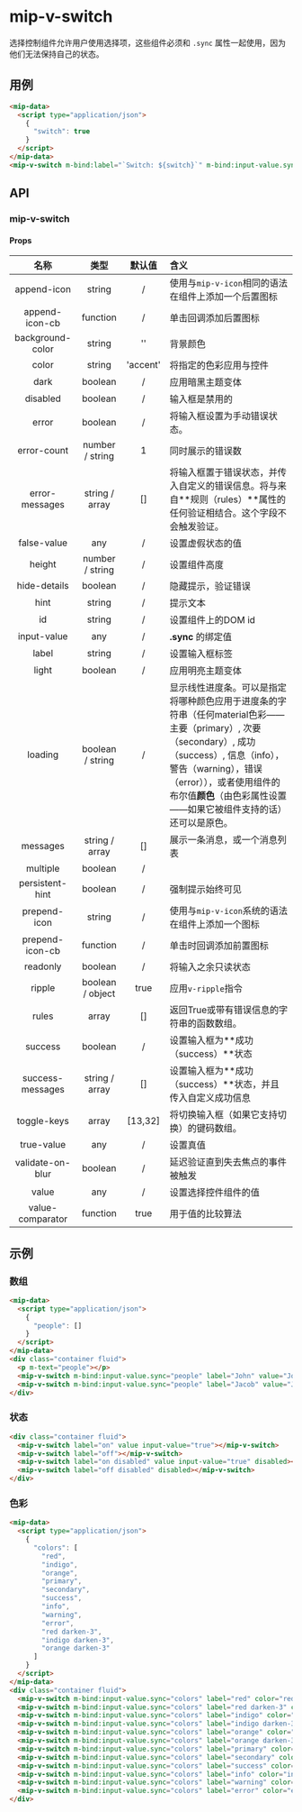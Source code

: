 # mip-v-switch

选择控制组件允许用户使用选择项，这些组件必须和 `.sync` 属性一起使用，因为他们无法保持自己的状态。

## 用例

```html
<mip-data>
  <script type="application/json">
    {
      "switch": true
    }
  </script>
</mip-data>
<mip-v-switch m-bind:label="`Switch: ${switch}`" m-bind:input-value.sync="switch"></mip-v-switch>
```

## API

### mip-v-switch

#### Props

名称|类型|默认值|含义
:--:|:--:|:--:|:---
append-icon|string|/|使用与`mip-v-icon`相同的语法在组件上添加一个后置图标
append-icon-cb|function|/|单击回调添加后置图标
background-color|string|''|背景颜色
color|string|'accent'|将指定的色彩应用与控件
dark|boolean|/|应用暗黑主题变体
disabled|boolean|/|输入框是禁用的
error|boolean|/|将输入框设置为手动错误状态。
error-count|number / string|1|同时展示的错误数
error-messages|string / array|[]|将输入框置于错误状态，并传入自定义的错误信息。将与来自**规则（rules）**属性的任何验证相结合。这个字段不会触发验证。
false-value|any|/|设置虚假状态的值
height|number / string|/|设置组件高度
hide-details|boolean|/|隐藏提示，验证错误
hint|string|/|提示文本
id|string|/|设置组件上的DOM id
input-value|any|/|**.sync** 的绑定值
label|string|/|设置输入框标签
light|boolean|/|应用明亮主题变体
loading|boolean / string|/|显示线性进度条。可以是指定将哪种颜色应用于进度条的字符串（任何material色彩——主要（primary）, 次要（secondary）, 成功（success）, 信息（info），警告（warning），错误（error）），或者使用组件的布尔值**颜色**（由色彩属性设置——如果它被组件支持的话）还可以是原色。
messages|string / array|[]|展示一条消息，或一个消息列表
multiple|boolean|/|
persistent-hint|boolean|/|强制提示始终可见
prepend-icon|string|/|使用与`mip-v-icon`系统的语法在组件上添加一个图标
prepend-icon-cb|function|/|单击时回调添加前置图标
readonly|boolean|/|将输入之余只读状态
ripple|boolean / object|true|应用`v-ripple`指令
rules|array|[]|返回True或带有错误信息的字符串的函数数组。
success|boolean|/|设置输入框为**成功（success）**状态
success-messages|string / array|[]|设置输入框为**成功（success）**状态，并且传入自定义成功信息
toggle-keys|array|[13,32]|将切换输入框（如果它支持切换）的键码数组。
true-value|any|/|设置真值
validate-on-blur|boolean|/|延迟验证直到失去焦点的事件被触发
value|any|/|设置选择控件组件的值
value-comparator|function|true|用于值的比较算法

## 示例

### 数组

```html
<mip-data>
  <script type="application/json">
    {
      "people": []
    }
  </script>
</mip-data>
<div class="container fluid">
  <p m-text="people"></p>
  <mip-v-switch m-bind:input-value.sync="people" label="John" value="John"></mip-v-switch>
  <mip-v-switch m-bind:input-value.sync="people" label="Jacob" value="Jacob"></mip-v-switch>
</div>
```

### 状态

```html
<div class="container fluid">
  <mip-v-switch label="on" value input-value="true"></mip-v-switch>
  <mip-v-switch label="off"></mip-v-switch>
  <mip-v-switch label="on disabled" value input-value="true" disabled></mip-v-switch>
  <mip-v-switch label="off disabled" disabled></mip-v-switch>
</div>
```

### 色彩

```html
<mip-data>
  <script type="application/json">
    {
      "colors": [
        "red",
        "indigo",
        "orange",
        "primary",
        "secondary",
        "success",
        "info",
        "warning",
        "error",
        "red darken-3",
        "indigo darken-3",
        "orange darken-3"
      ]
    }
  </script>
</mip-data>
<div class="container fluid">
  <mip-v-switch m-bind:input-value.sync="colors" label="red" color="red" value="red" hide-details></mip-v-switch>
  <mip-v-switch m-bind:input-value.sync="colors" label="red darken-3" color="red darken-3" value="red darken-3" hide-details></mip-v-switch>
  <mip-v-switch m-bind:input-value.sync="colors" label="indigo" color="indigo" value="indigo" hide-details></mip-v-switch>
  <mip-v-switch m-bind:input-value.sync="colors" label="indigo darken-3" color="indigo darken-3" value="indigo darken-3" hide-details></mip-v-switch>
  <mip-v-switch m-bind:input-value.sync="colors" label="orange" color="orange" value="orange" hide-details></mip-v-switch>
  <mip-v-switch m-bind:input-value.sync="colors" label="orange darken-3" color="orange darken-3" value="orange darken-3" hide-details></mip-v-switch>
  <mip-v-switch m-bind:input-value.sync="colors" label="primary" color="primary" value="primary" hide-details></mip-v-switch>
  <mip-v-switch m-bind:input-value.sync="colors" label="secondary" color="secondary" value="secondary" hide-details></mip-v-switch>
  <mip-v-switch m-bind:input-value.sync="colors" label="success" color="success" value="success" hide-details></mip-v-switch>
  <mip-v-switch m-bind:input-value.sync="colors" label="info" color="info" value="info" hide-details></mip-v-switch>
  <mip-v-switch m-bind:input-value.sync="colors" label="warning" color="warning" value="warning" hide-details></mip-v-switch>
  <mip-v-switch m-bind:input-value.sync="colors" label="error" color="error" value="error" hide-details></mip-v-switch>
</div>
```
